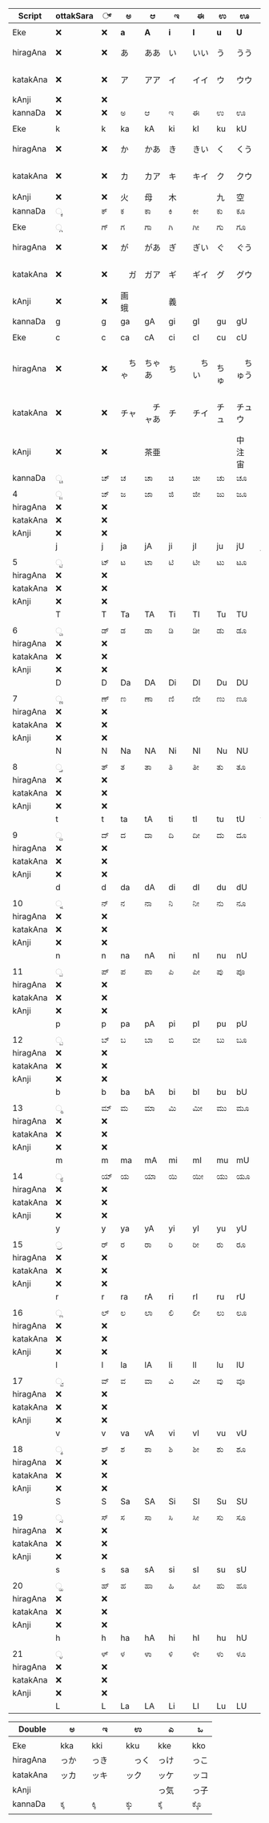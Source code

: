
| **Script** | **ottakSara** | **್**  | **ಅ** | **ಆ** | **ಇ** | **ಈ** | **ಉ** | **ಊ** | **ಎ** | **ಏ** | **ಒ** | **ಓ** |
|---------|---------------|-------|-------|-------|-------|-------|-------|-------|-------|-------|-------|-------|
| | | | | | | | | | | | | |
| Eke       | ❌            | ❌    | **a** | **A** | **i** | **I** | **u** | **U** | **e** | **E** | **o** | **O** |
| hiragAna      | ❌            | ❌    | あ     | ああ   | い     | いい   | う     | うう   | え     | ええ   | お     | おお   |
| katakAna       | ❌            | ❌    | ア     | アア   | イ     | イイ   | ウ     | ウウ   | エ     | エエ   | オ     | オオ   |
| kAnji       | ❌            | ❌    |       |       |       |       |       |       |       |       |       |       |
| kannaDa | ❌ | ❌  | ಅ | ಆ | ಇ | ಈ | ಉ | ಊ | ಎ | ಏ | ಒ | ಓ |
| | | | | | | | | | | | | |
| Eke | k             | k     | ka    | kA    | ki    | kI    | ku    | kU    | ke    | kE    | ko    | kO    |
| hiragAna | ❌            | ❌    |  か   | かあ   | き     | きい   | く     | くう   | け     | けえ   | こ     | こお   |
| katakAna | ❌            | ❌    | カ    | カア   | キ     | キイ   | ク     | クウ   | ケ     | ケエ   | コ     | コオ   |
| kAnji    | ❌            | ❌    | 火    | 母    | 木     |       | 九     | 空     |       |       | 子     |       |
| kannaDa      | ್ಕ            | ಕ್    | ಕ     | ಕಾ    | ಕಿ     | ಕೀ    | ಕು     | ಕೂ    | ಕೆ     | ಕೇ    | ಕೊ     | ಕೋ     |
| | | | | | | | | | | | | |
| Eke       | ್ಗ            | ಗ್    | ಗ     | ಗಾ    | ಗಿ     | ಗೀ    | ಗು     | ಗೂ    | ಗೆ     | ಗೇ    | ಗೊ     | ಗೋ     |
| hiragAna | ❌            | ❌    |  が   | があ   | ぎ    | ぎい   | ぐ    | ぐう   | げ   | げえ  | ご   | ごお  |
| katakAna | ❌            | ❌    | 　ガ    | ガア  | ギ   | ギイ  | グ    | グウ  | ゲ    | ゲエ  |　ゴ    | ゴオ   |
| kAnji    | ❌            | ❌    | 画  蛾  |   | 義    |    |    |    |    外  |    | 五      |    |
| kannaDa   | g            | g     | ga    | gA    | gi    | gI    | gu    | gU    | ge    | gE    | go    | gO    |
| | | | | | | | | | | | | |
| Eke        | c           | c     | ca    | cA    | ci    | cI    | cu    | cU    | ce    | cE    | co    | cO    |
| hiragAna | ❌            | ❌   |　ちゃ　| ちゃあ　| ち　|　ちい |　ちゅ |　ちゅう | ちぇ　|　ちぇえ | ちょ　| ちょお　|
| katakAna | ❌            | ❌    | チャ　|　チャあ | チ　| チイ　| チュ| チュウ| チェ| チェえ|　チョ | チョお　|
| kAnji    | ❌            | ❌   | | 茶亜　| | | | 中　注　宙　| | | | |
| kannaDa    | ್ಚ         | ಚ್    | ಚ     | ಚಾ    | ಚಿ     | ಚೀ    | ಚು     | ಚೂ    | ಚೆ     | ಚೇ    | ಚೊ     | ಚೋ     |
| | | | | | | | | | | | | |
| 4       | ್ಜ            | ಜ್    | ಜ     | ಜಾ    | ಜಿ     | ಜೀ    | ಜು     | ಜೂ    | ಜೆ     | ಜೇ    | ಜೊ     | ಜೋ     |
| hiragAna | ❌            | ❌   | | | | | | | | | | |
| katakAna | ❌            | ❌    | | | | | | | | | | |
| kAnji    | ❌            | ❌   | | | | | | | | | | |
|         | j             | j     | ja    | jA    | ji    | jI    | ju    | jU    | je    | jE    | jo    | jO    |
| | | | | | | | | | | | | |
| 5       | ್ಟ            | ಟ್    | ಟ     | ಟಾ    | ಟಿ     | ಟೀ    | ಟು     | ಟೂ    | ಟೆ     | ಟೇ    | ಟೊ     | ಟೋ     |
| hiragAna | ❌            | ❌   | | | | | | | | | | |
| katakAna | ❌            | ❌    | | | | | | | | | | |
| kAnji    | ❌            | ❌   | | | | | | | | | | |
|         | T             | T     | Ta    | TA    | Ti    | TI    | Tu    | TU    | Te    | TE    | To    | TO    |
| | | | | | | | | | | | | |
| 6       | ್ಡ            | ಡ್    | ಡ     | ಡಾ    | ಡಿ     | ಡೀ    | ಡು     | ಡೂ    | ಡೆ     | ಡೇ    | ಡೊ     | ಡೋ     |
| hiragAna | ❌            | ❌   | | | | | | | | | | |
| katakAna | ❌            | ❌    | | | | | | | | | | |
| kAnji    | ❌            | ❌   | | | | | | | | | | |
|         | D             | D     | Da    | DA    | Di    | DI    | Du    | DU    | De    | DE    | Do    | DO    |
| | | | | | | | | | | | | |
| 7       | ್ಣ            | ಣ್    | ಣ     | ಣಾ    | ಣಿ     | ಣೀ    | ಣು     | ಣೂ    | ಣೆ     | ಣೇ    | ಣೊ     | ಣೋ     |
| hiragAna | ❌            | ❌   | | | | | | | | | | |
| katakAna | ❌            | ❌    | | | | | | | | | | |
| kAnji    | ❌            | ❌   | | | | | | | | | | |
|         | N             | N     | Na    | NA    | Ni    | NI    | Nu    | NU    | Ne    | NE    | No    | NO    |
| | | | | | | | | | | | | |
| 8       | ್ತ            | ತ್    | ತ     | ತಾ    | ತಿ     | ತೀ    | ತು     | ತೂ    | ತೆ     | ತೇ    | ತೊ     | ತೋ     |
| hiragAna | ❌            | ❌   | | | | | | | | | | |
| katakAna | ❌            | ❌    | | | | | | | | | | |
| kAnji    | ❌            | ❌   | | | | | | | | | | |
|         | t             | t     | ta    | tA    | ti    | tI    | tu    | tU    | te    | tE    | to    | tO    |
| | | | | | | | | | | | | |
| 9       | ್ದ            | ದ್    | ದ     | ದಾ    | ದಿ     | ದೀ    | ದು     | ದೂ    | ದೆ     | ದೇ    | ದೊ     | ದೋ     |
| hiragAna | ❌            | ❌   | | | | | | | | | | |
| katakAna | ❌            | ❌    | | | | | | | | | | |
| kAnji    | ❌            | ❌   | | | | | | | | | | |
|         | d             | d     | da    | dA    | di    | dI    | du    | dU    | de    | dE    | do    | dO    |
| | | | | | | | | | | | | |
| 10      | ್ನ            | ನ್    | ನ     | ನಾ    | ನಿ     | ನೀ    | ನು     | ನೂ    | ನೆ     | ನೇ    | ನೊ     | ನೋ     |
| hiragAna | ❌            | ❌   | | | | | | | | | | |
| katakAna | ❌            | ❌    | | | | | | | | | | |
| kAnji    | ❌            | ❌   | | | | | | | | | | |
|         | n             | n     | na    | nA    | ni    | nI    | nu    | nU    | ne    | nE    | no    | nO    |
| | | | | | | | | | | | | |
| 11      | ್ಪ            | ಪ್    | ಪ     | ಪಾ    | ಪಿ     | ಪೀ    | ಪು     | ಪೂ    | ಪೆ     | ಪೇ    | ಪೊ     | ಪೋ     |
| hiragAna | ❌            | ❌   | | | | | | | | | | |
| katakAna | ❌            | ❌    | | | | | | | | | | |
| kAnji    | ❌            | ❌   | | | | | | | | | | |
|         | p             | p     | pa    | pA    | pi    | pI    | pu    | pU    | pe    | pE    | po    | pO    |
| | | | | | | | | | | | | |
| 12      | ್ಬ            | ಬ್    | ಬ     | ಬಾ    | ಬಿ     | ಬೀ    | ಬು     | ಬೂ    | ಬೆ     | ಬೇ    | ಬೊ     | ಬೋ     |
| hiragAna | ❌            | ❌   | | | | | | | | | | |
| katakAna | ❌            | ❌    | | | | | | | | | | |
| kAnji    | ❌            | ❌   | | | | | | | | | | |
|         | b             | b     | ba    | bA    | bi    | bI    | bu    | bU    | be    | bE    | bo    | bO    |
| | | | | | | | | | | | | |
| 13      | ್ಮ            | ಮ್    | ಮ     | ಮಾ    | ಮಿ     | ಮೀ    | ಮು     | ಮೂ    | ಮೆ     | ಮೇ    | ಮೊ     | ಮೋ     |
| hiragAna | ❌            | ❌   | | | | | | | | | | |
| katakAna | ❌            | ❌    | | | | | | | | | | |
| kAnji    | ❌            | ❌   | | | | | | | | | | |
|         | m             | m     | ma    | mA    | mi    | mI    | mu    | mU    | me    | mE    | mo    | mO    |
| | | | | | | | | | | | | |
| 14      | ್ಯ            | ಯ್    | ಯ     | ಯಾ    | ಯಿ     | ಯೀ    | ಯು     | ಯೂ    | ಯೆ     | ಯೇ    | ಯೊ     | ಯೋ     |
| hiragAna | ❌            | ❌   | | | | | | | | | | |
| katakAna | ❌            | ❌    | | | | | | | | | | |
| kAnji    | ❌            | ❌   | | | | | | | | | | |
|         | y             | y     | ya    | yA    | yi    | yI    | yu    | yU    | ye    | yE    | yo    | yO    |
| | | | | | | | | | | | | |
| 15      | ್ರ            | ರ್    | ರ     | ರಾ    | ರಿ     | ರೀ    | ರು     | ರೂ    | ರೆ     | ರೇ    | ರೊ     | ರೋ     |
| hiragAna | ❌            | ❌   | | | | | | | | | | |
| katakAna | ❌            | ❌    | | | | | | | | | | |
| kAnji    | ❌            | ❌   | | | | | | | | | | |
|         | r             | r     | ra    | rA    | ri    | rI    | ru    | rU    | re    | rE    | ro    | rO    |
| | | | | | | | | | | | | |
| 16      | ್ಲ            | ಲ್    | ಲ     | ಲಾ    | ಲಿ     | ಲೀ    | ಲು     | ಲೂ    | ಲೆ     | ಲೇ    | ಲೊ     | ಲೋ     |
| hiragAna | ❌            | ❌   | | | | | | | | | | |
| katakAna | ❌            | ❌    | | | | | | | | | | |
| kAnji    | ❌            | ❌   | | | | | | | | | | |
|         | l             | l     | la    | lA    | li    | lI    | lu    | lU    | le    | lE    | lo    | lO    |
| | | | | | | | | | | | | |
| 17      | ್ವ            | ವ್    | ವ     | ವಾ    | ವಿ     | ವೀ    | ವು     | ವೂ    | ವೆ     | ವೇ    | ವೊ     | ವೋ     |
| hiragAna | ❌            | ❌   | | | | | | | | | | |
| katakAna | ❌            | ❌    | | | | | | | | | | |
| kAnji    | ❌            | ❌   | | | | | | | | | | |
|         | v             | v     | va    | vA    | vi    | vI    | vu    | vU    | ve    | vE    | vo    | vO    |
| | | | | | | | | | | | | |
| 18      | ್ಶ            | ಶ್    | ಶ     | ಶಾ    | ಶಿ     | ಶೀ    | ಶು     | ಶೂ    | ಶೆ     | ಶೇ    | ಶೊ     | ಶೋ     |
| hiragAna | ❌            | ❌   | | | | | | | | | | |
| katakAna | ❌            | ❌    | | | | | | | | | | |
| kAnji    | ❌            | ❌   | | | | | | | | | | |
|         | S             | S     | Sa    | SA    | Si    | SI    | Su    | SU    | Se    | SE    | So    | SO    |
| | | | | | | | | | | | | |
| 19      | ್ಸ            | ಸ್    | ಸ     | ಸಾ    | ಸಿ     | ಸೀ    | ಸು     | ಸೂ    | ಸೆ     | ಸೇ    | ಸೊ     | ಸೋ     |
| hiragAna | ❌            | ❌   | | | | | | | | | | |
| katakAna | ❌            | ❌    | | | | | | | | | | |
| kAnji    | ❌            | ❌   | | | | | | | | | | |
|         | s             | s     | sa    | sA    | si    | sI    | su    | sU    | se    | sE    | so    | sO    |
| | | | | | | | | | | | | |
| 20      | ್ಹ            | ಹ್    | ಹ     | ಹಾ    | ಹಿ     | ಹೀ    | ಹು     | ಹೂ    | ಹೆ     | ಹೇ    | ಹೊ     | ಹೋ     |
| hiragAna | ❌            | ❌   | | | | | | | | | | |
| katakAna | ❌            | ❌    | | | | | | | | | | |
| kAnji    | ❌            | ❌   | | | | | | | | | | |
|         | h             | h     | ha    | hA    | hi    | hI    | hu    | hU    | he    | hE    | ho    | hO    |
| | | | | | | | | | | | | |
| 21      | ್ಳ            | ಳ್    | ಳ     | ಳಾ    | ಳಿ     | ಳೀ    | ಳು     | ಳೂ    | ಳೆ     | ಳೇ    | ಳೊ     | ಳೋ     |
| hiragAna | ❌            | ❌   | | | | | | | | | | |
| katakAna | ❌            | ❌    | | | | | | | | | | |
| kAnji    | ❌            | ❌   | | | | | | | | | | |
|         | L             | L     | La    | LA    | Li    | LI    | Lu    | LU    | Le    | LE    | Lo    | LO    |



| **Double**  |  **ಅ** | **ಇ** | **ಉ**  | **ಎ**  | **ಒ** |
|---------|---------------|-------|-------|-------|-------|
| | | | | | |
| Eke 　　　| kka 　| kki  | kku  | kke  | kko  |
| hiragAna | っか  | っき   |　っく | っけ | っこ  |
| katakAna | ッカ  | ッキ  　| ック  | ッケ  | ッコ  |
| kAnji    |   　　|  　　　|   　　　|  っ気  　| っ子    |
| kannaDa  | ಕ್ಕ   | ಕ್ಕಿ   | ಕ್ಕು   | ಕ್ಕೆ  | ಕ್ಕೊ  |
| | | | | | |
